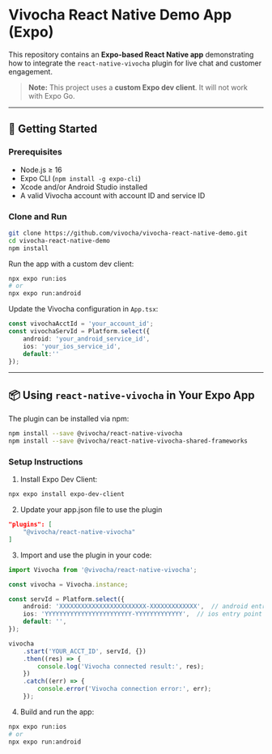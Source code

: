 # Vivocha React Native Demo App (Expo)

This repository contains an **Expo-based React Native app** demonstrating how to integrate the `react-native-vivocha` plugin for live chat and customer engagement.

> **Note:** This project uses a **custom Expo dev client**. It will not work with Expo Go.

---

## 🚀 Getting Started

### Prerequisites

- Node.js ≥ 16
- Expo CLI (`npm install -g expo-cli`)
- Xcode and/or Android Studio installed
- A valid Vivocha account with account ID and service ID

### Clone and Run

```sh
git clone https://github.com/vivocha/vivocha-react-native-demo.git
cd vivocha-react-native-demo
npm install
```

Run the app with a custom dev client:

```sh
npx expo run:ios
# or
npx expo run:android
```

Update the Vivocha configuration in `App.tsx`:

```ts
const vivochaAcctId = 'your_account_id';
const vivochaServId = Platform.select({
    android: 'your_android_service_id',
    ios: 'your_ios_service_id',
    default:''
});
```

---

## 📦 Using `react-native-vivocha` in Your Expo App

The plugin can be installed via npm:

```sh
npm install --save @vivocha/react-native-vivocha
npm install --save @vivocha/react-native-vivocha-shared-frameworks

```

### Setup Instructions

1. Install Expo Dev Client:

```sh
npx expo install expo-dev-client
```

2. Update your app.json file to use the plugin

```json
"plugins": [
    "@vivocha/react-native-vivocha"
]
```

3. Import and use the plugin in your code:

```ts
import Vivocha from '@vivocha/react-native-vivocha';

const vivocha = Vivocha.instance;

const servId = Platform.select({
    android: 'XXXXXXXXXXXXXXXXXXXXXXXX-XXXXXXXXXXXXX',  // android entry point Service ID
    ios: 'YYYYYYYYYYYYYYYYYYYYYYYY-YYYYYYYYYYYYY',  // ios entry point Service ID
    default: '',
});

vivocha
    .start('YOUR_ACCT_ID', servId, {})
    .then((res) => {
        console.log('Vivocha connected result:', res);
    })
    .catch((err) => {
        console.error('Vivocha connection error:', err);
    });
```

4. Build and run the app:

```sh
npx expo run:ios
# or
npx expo run:android
```
